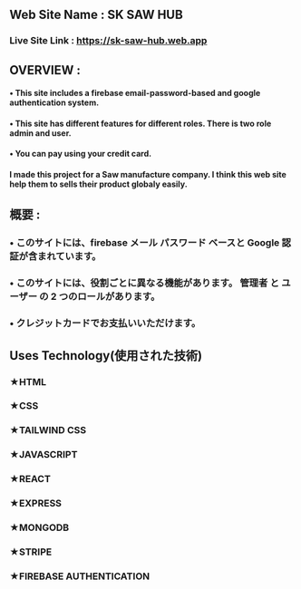 ## Web Site Name : SK SAW HUB
### Live Site Link : https://sk-saw-hub.web.app

## OVERVIEW :
#### • This site includes a firebase email-password-based and google   authentication system.
#### • This site has different features for different roles. There is two role admin and user.
#### • You can pay using your credit card.
#### I made this project for a Saw manufacture company. I think this   web site help them to sells their product globaly easily.

## 概要 :
### • このサイトには、firebase メール パスワード ベースと Google 認証が含まれています。
### • このサイトには、役割ごとに異なる機能があります。 管理者 と ユーザー の 2 つのロールがあります。
### • クレジットカードでお支払いいただけます。


## Uses Technology(使用された技術)
### ★HTML
### ★CSS
### ★TAILWIND CSS
### ★JAVASCRIPT
### ★REACT
### ★EXPRESS
### ★MONGODB
### ★STRIPE
### ★FIREBASE AUTHENTICATION

